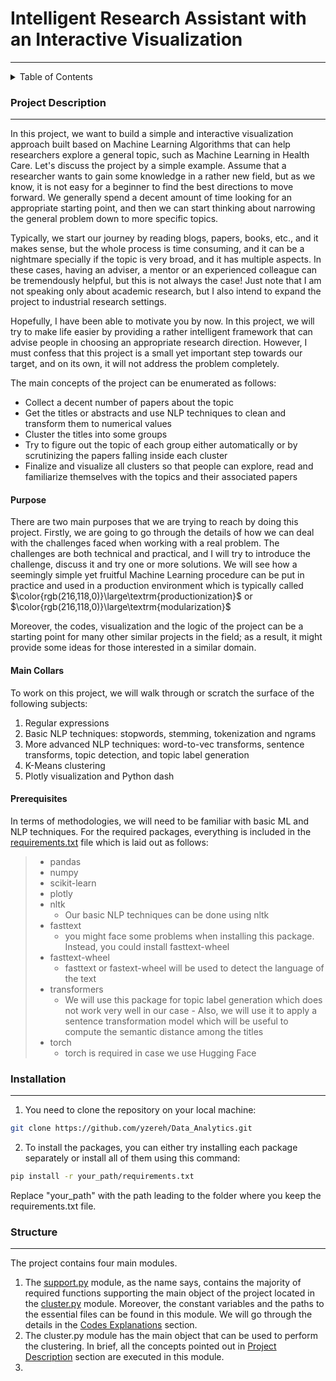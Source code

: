 # Intelligent Research Assistant with an Interactive Visualization 
---

<details>
<summary>Table of Contents</summary>
 
1. [Projet Description](#project-description)

>  - [Purpose of the Project](#purpose)
>  - [Main Collars](#main-collar)
>  - [Prerequisites](#prerequisites)

2. [Installation](#installation)

3. [Structure](#Structure)

4. [Codes Explanations](#codes-explanations)
</details>

### Project Description
---
<p> In this project, we want to build a simple and interactive visualization approach built based on Machine Learning Algorithms that can help researchers explore a general topic, such as Machine Learning in Health Care. Let's discuss the project by a simple example. Assume that a researcher wants to gain some knowledge in a rather new field, but as we know, it is not easy for a beginner to find the best directions to move forward. We generally spend a decent amount of time looking for an appropriate starting point, and then we can start thinking about narrowing the general problem down to more specific topics.</p> 
Typically, we start our journey by reading blogs, papers, books, etc., and it makes sense, but the whole process is time consuming, and it can be a nightmare specially if the topic is very broad, and it has multiple aspects. In these cases, having an adviser, a mentor or an experienced colleague can be tremendously helpful, but this is not always the case! Just note that I am not speaking only about academic research, but I also intend to expand the project to industrial research settings.

Hopefully, I have been able to motivate you by now. In this project, we will try to make life easier by providing a rather intelligent framework that can advise people in choosing an appropriate research direction. However, I must confess that this project is a small yet important step towards our target, and on its own, it will not address the problem completely. 

The main concepts of the project can be enumerated as follows:

- Collect a decent number of papers about the topic
- Get the titles or abstracts and use NLP techniques to clean and transform them to numerical values
- Cluster the titles into some groups
- Try to figure out the topic of each group either automatically or by scrutinizing the papers falling inside each cluster
- Finalize and visualize all clusters so that people can explore, read and familiarize themselves with the topics and their associated papers
#### Purpose
There are two main purposes that we are trying to reach by doing this project. Firstly, we are going to go through the details of how we can deal with the challenges faced when working with a real problem. The challenges are both technical and practical, and I will try to introduce the challenge, discuss it and try one or more solutions. We will see how a seemingly simple yet fruitful Machine Learning procedure can be put in practice and used in a production environment which is typically called $\color{rgb(216,118,0)}\large\textrm{productionization}$ or $\color{rgb(216,118,0)}\large\textrm{modularization}$

Moreover, the codes, visualization and the logic of the project can be a starting point for many other similar projects in the field; as a result, it might provide some ideas for those interested in a similar domain.  

#### Main Collars

To work on this project, we will walk through or scratch the surface of the following subjects: 

1. Regular expressions
2. Basic NLP techniques: stopwords, stemming, tokenization and ngrams
3. More advanced NLP techniques: word-to-vec transforms, sentence transforms, topic detection, and topic label generation
4. K-Means clustering
5. Plotly visualization and Python dash 

#### Prerequisites

In terms of methodologies, we will need to be familiar with basic ML and NLP techniques. For the required packages, everything is included in the [requirements.txt](/requirements.txt) file which is laid out as follows:

> - pandas
> - numpy
> - scikit-learn
> - plotly 
> - nltk 
>   - Our basic NLP techniques can be done using nltk
> - fasttext 
>   - you might face some problems when installing this package. Instead, you could install fasttext-wheel
> - fasttext-wheel
>   - fasttext or fastext-wheel will be used to detect the language of the text
> - transformers 
>   - We will use this package for topic label generation which does not work very well in our case
    - Also, we will use it to apply a sentence transformation model which will be useful to compute the semantic distance among the titles
> - torch 
>   - torch is required in case we use Hugging Face
### Installation
---
1. You need to clone the repository on your local machine:

```sh
git clone https://github.com/yzereh/Data_Analytics.git
```
2. To install the packages, you can either try installing each package separately or install all of them using this command:

```sh							
pip install -r your_path/requirements.txt
```

Replace "your_path" with the path leading to the folder where you keep the requirements.txt file. 

### Structure
---

The project contains four main modules. 

1. The [support.py](/support.py) module, as the name says, contains the majority of required functions supporting the main object of the project located in the [cluster.py](/cluster.py) module. Moreover, the constant variables and the paths to the essential files can be found in this module. We will go through the details in the [Codes Explanations](#codes-explanations) section.
2. The cluster.py module has the main object that can be used to perform the clustering. In brief, all the concepts pointed out in [Project Description](#project-description) section are executed in this module.
3.   